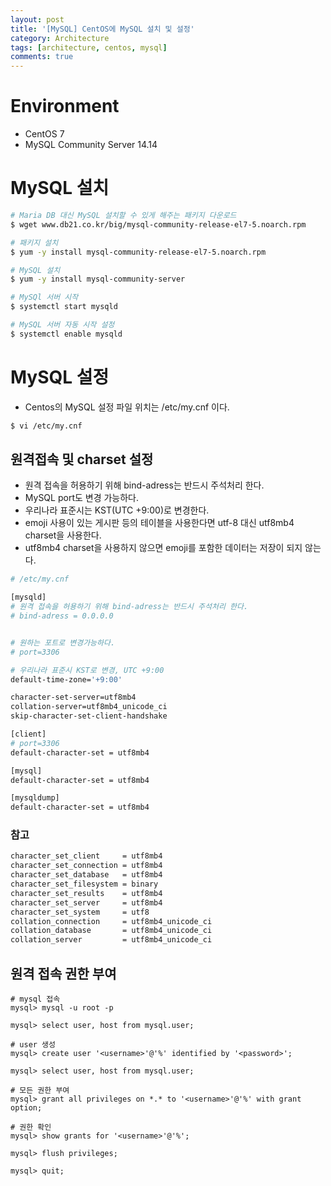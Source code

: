 ```yaml
---
layout: post
title: '[MySQL] CentOS에 MySQL 설치 및 설정'
category: Architecture
tags: [architecture, centos, mysql]
comments: true
---
```


# Environment
- CentOS 7
- MySQL Community Server 14.14

# MySQL 설치

~~~sh
# Maria DB 대신 MySQL 설치할 수 있게 해주는 패키지 다운로드
$ wget www.db21.co.kr/big/mysql-community-release-el7-5.noarch.rpm

# 패키지 설치
$ yum -y install mysql-community-release-el7-5.noarch.rpm

# MySQL 설치
$ yum -y install mysql-community-server

# MySQl 서버 시작
$ systemctl start mysqld

# MySQL 서버 자동 시작 설정
$ systemctl enable mysqld
~~~

# MySQL 설정
- Centos의 MySQL 설정 파일 위치는 /etc/my.cnf 이다.

~~~sh
$ vi /etc/my.cnf
~~~

## 원격접속 및 charset 설정
- 원격 접속을 허용하기 위해 bind-adress는 반드시 주석처리 한다.
- MySQL port도 변경 가능하다.
- 우리나라 표준시는 KST(UTC +9:00)로 변경한다. 
- emoji 사용이 있는 게시판 등의 테이블을 사용한다면 utf-8 대신 utf8mb4 charset을 사용한다.
- utf8mb4 charset을 사용하지 않으면 emoji를 포함한 데이터는 저장이 되지 않는다.

~~~bash
# /etc/my.cnf

[mysqld]
# 원격 접속을 허용하기 위해 bind-adress는 반드시 주석처리 한다.
# bind-adress = 0.0.0.0


# 원하는 포트로 변경가능하다.
# port=3306

# 우리나라 표준시 KST로 변경, UTC +9:00
default-time-zone='+9:00'

character-set-server=utf8mb4
collation-server=utf8mb4_unicode_ci
skip-character-set-client-handshake

[client]
# port=3306
default-character-set = utf8mb4

[mysql]
default-character-set = utf8mb4

[mysqldump]
default-character-set = utf8mb4
~~~

### 참고

~~~sh
character_set_client     = utf8mb4            
character_set_connection = utf8mb4            
character_set_database   = utf8mb4            
character_set_filesystem = binary             
character_set_results    = utf8mb4            
character_set_server     = utf8mb4            
character_set_system     = utf8               
collation_connection     = utf8mb4_unicode_ci 
collation_database       = utf8mb4_unicode_ci 
collation_server         = utf8mb4_unicode_ci
~~~


## 원격 접속 권한 부여

~~~shell
# mysql 접속
mysql> mysql -u root -p

mysql> select user, host from mysql.user;

# user 생성
mysql> create user '<username>'@'%' identified by '<password>';

mysql> select user, host from mysql.user;

# 모든 권한 부여
mysql> grant all privileges on *.* to '<username>'@'%' with grant option;

# 권한 확인
mysql> show grants for '<username>'@'%';

mysql> flush privileges;

mysql> quit;
~~~





